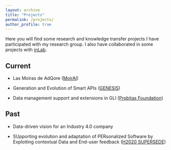 ```yaml
---
layout: archive
title: "Projects"
permalink: /projects/
author_profile: true
---
```


Here you will find some research and knowledge transfer projects I have participated with my research group. I also have collaborated in some projects with <a href="https://inlab.fib.upc.edu/" target="_blank">inLab</a>. 

## Current

+ Las Moiras de AdQore (<a href="https://inlab.fib.upc.edu/en/moiras-adqore-intelligent-technological-platform-optimization-data-driven-marketing-processes" target="_blank">MoirAI</a>)

+ Generation and Evolution of Smart APIs (<a href="https://genesis.upc.edu/en" target="_blank">GENESIS</a>)

+ Data management support and extensions in GLI (<a href="https://www.fundacionprobitas.org/">Probitas Foundation</a>)
    
## Past

+ Data-driven vision for an Industry 4.0 company

+ SUpporting evolution and adaptation of PERsonalized Software by Exploiting contextual Data and End-user feedback (<a href="http://www.supersede.eu/" target="_blank">H2020 SUPERSEDE</a>)

<!--
{% include base_path %}

{% for post in site.teaching reversed %}
  {% include archive-single.html %}
{% endfor %}
-->